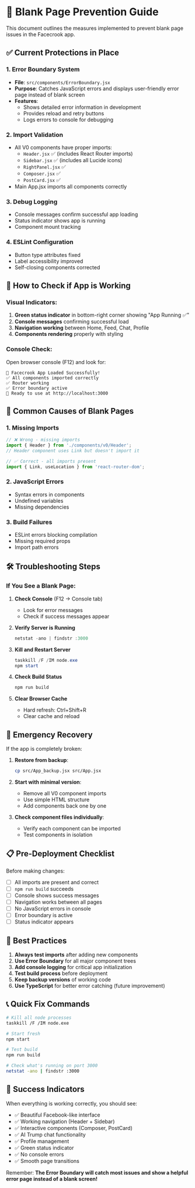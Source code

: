 # 🚨 Blank Page Prevention Guide

This document outlines the measures implemented to prevent blank page issues in the Facecrook app.

## ✅ Current Protections in Place

### 1. **Error Boundary System**
- **File**: `src/components/ErrorBoundary.jsx`
- **Purpose**: Catches JavaScript errors and displays user-friendly error page instead of blank screen
- **Features**:
  - Shows detailed error information in development
  - Provides reload and retry buttons
  - Logs errors to console for debugging

### 2. **Import Validation**
- All V0 components have proper imports:
  - `Header.jsx` ✅ (includes React Router imports)
  - `Sidebar.jsx` ✅ (includes all Lucide icons)
  - `RightPanel.jsx` ✅
  - `Composer.jsx` ✅
  - `PostCard.jsx` ✅
- Main App.jsx imports all components correctly

### 3. **Debug Logging**
- Console messages confirm successful app loading
- Status indicator shows app is running
- Component mount tracking

### 4. **ESLint Configuration**
- Button type attributes fixed
- Label accessibility improved
- Self-closing components corrected

## 🔧 How to Check if App is Working

### Visual Indicators:
1. **Green status indicator** in bottom-right corner showing "App Running ✅"
2. **Console messages** confirming successful load
3. **Navigation working** between Home, Feed, Chat, Profile
4. **Components rendering** properly with styling

### Console Check:
Open browser console (F12) and look for:
```
🎉 Facecrook App Loaded Successfully!
✅ All components imported correctly
✅ Router working
✅ Error boundary active
🚀 Ready to use at http://localhost:3000
```

## 🚨 Common Causes of Blank Pages

### 1. **Missing Imports**
```javascript
// ❌ Wrong - missing imports
import { Header } from './components/v0/Header';
// Header component uses Link but doesn't import it

// ✅ Correct - all imports present
import { Link, useLocation } from 'react-router-dom';
```

### 2. **JavaScript Errors**
- Syntax errors in components
- Undefined variables
- Missing dependencies

### 3. **Build Failures**
- ESLint errors blocking compilation
- Missing required props
- Import path errors

## 🛠️ Troubleshooting Steps

### If You See a Blank Page:

1. **Check Console** (F12 → Console tab)
   - Look for error messages
   - Check if success messages appear

2. **Verify Server is Running**
   ```powershell
   netstat -ano | findstr :3000
   ```

3. **Kill and Restart Server**
   ```powershell
   taskkill /F /IM node.exe
   npm start
   ```

4. **Check Build Status**
   ```bash
   npm run build
   ```

5. **Clear Browser Cache**
   - Hard refresh: Ctrl+Shift+R
   - Clear cache and reload

## 🔄 Emergency Recovery

If the app is completely broken:

1. **Restore from backup**:
   ```bash
   cp src/App_backup.jsx src/App.jsx
   ```

2. **Start with minimal version**:
   - Remove all V0 component imports
   - Use simple HTML structure
   - Add components back one by one

3. **Check component files individually**:
   - Verify each component can be imported
   - Test components in isolation

## 📋 Pre-Deployment Checklist

Before making changes:

- [ ] All imports are present and correct
- [ ] `npm run build` succeeds
- [ ] Console shows success messages
- [ ] Navigation works between all pages
- [ ] No JavaScript errors in console
- [ ] Error boundary is active
- [ ] Status indicator appears

## 🎯 Best Practices

1. **Always test imports** after adding new components
2. **Use Error Boundary** for all major component trees
3. **Add console logging** for critical app initialization
4. **Test build process** before deployment
5. **Keep backup versions** of working code
6. **Use TypeScript** for better error catching (future improvement)

## 📞 Quick Fix Commands

```bash
# Kill all node processes
taskkill /F /IM node.exe

# Start fresh
npm start

# Test build
npm run build

# Check what's running on port 3000
netstat -ano | findstr :3000
```

## 🎉 Success Indicators

When everything is working correctly, you should see:

- ✅ Beautiful Facebook-like interface
- ✅ Working navigation (Header + Sidebar)
- ✅ Interactive components (Composer, PostCard)
- ✅ AI Trump chat functionality
- ✅ Profile management
- ✅ Green status indicator
- ✅ No console errors
- ✅ Smooth page transitions

Remember: **The Error Boundary will catch most issues and show a helpful error page instead of a blank screen!** 